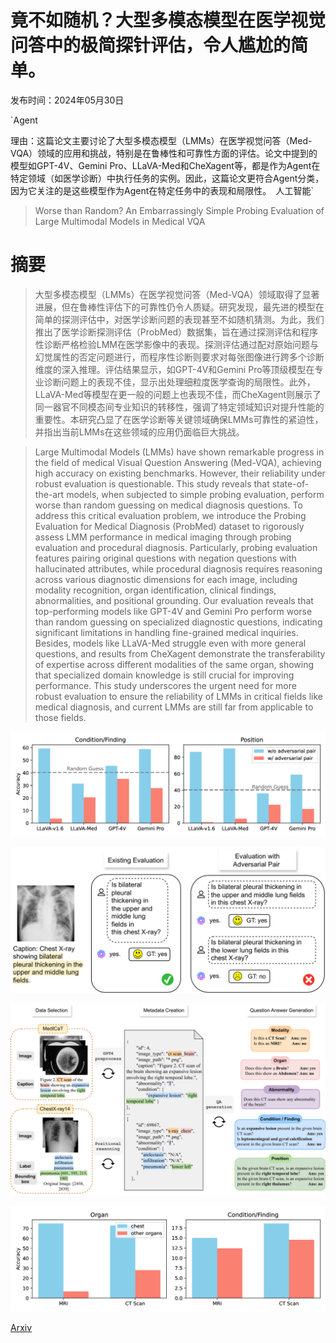 # 竟不如随机？大型多模态模型在医学视觉问答中的极简探针评估，令人尴尬的简单。

发布时间：2024年05月30日

`Agent

理由：这篇论文主要讨论了大型多模态模型（LMMs）在医学视觉问答（Med-VQA）领域的应用和挑战，特别是在鲁棒性和可靠性方面的评估。论文中提到的模型如GPT-4V、Gemini Pro、LLaVA-Med和CheXagent等，都是作为Agent在特定领域（如医学诊断）中执行任务的实例。因此，这篇论文更符合Agent分类，因为它关注的是这些模型作为Agent在特定任务中的表现和局限性。` `人工智能`

> Worse than Random? An Embarrassingly Simple Probing Evaluation of Large Multimodal Models in Medical VQA

# 摘要

> 大型多模态模型（LMMs）在医学视觉问答（Med-VQA）领域取得了显著进展，但在鲁棒性评估下的可靠性仍令人质疑。研究发现，最先进的模型在简单的探测评估中，对医学诊断问题的表现甚至不如随机猜测。为此，我们推出了医学诊断探测评估（ProbMed）数据集，旨在通过探测评估和程序性诊断严格检验LMM在医学影像中的表现。探测评估通过配对原始问题与幻觉属性的否定问题进行，而程序性诊断则要求对每张图像进行跨多个诊断维度的深入推理。评估结果显示，如GPT-4V和Gemini Pro等顶级模型在专业诊断问题上的表现不佳，显示出处理细粒度医学查询的局限性。此外，LLaVA-Med等模型在更一般的问题上也表现不佳，而CheXagent则展示了同一器官不同模态间专业知识的转移性，强调了特定领域知识对提升性能的重要性。本研究凸显了在医学诊断等关键领域确保LMMs可靠性的紧迫性，并指出当前LMMs在这些领域的应用仍面临巨大挑战。

> Large Multimodal Models (LMMs) have shown remarkable progress in the field of medical Visual Question Answering (Med-VQA), achieving high accuracy on existing benchmarks. However, their reliability under robust evaluation is questionable. This study reveals that state-of-the-art models, when subjected to simple probing evaluation, perform worse than random guessing on medical diagnosis questions. To address this critical evaluation problem, we introduce the Probing Evaluation for Medical Diagnosis (ProbMed) dataset to rigorously assess LMM performance in medical imaging through probing evaluation and procedural diagnosis. Particularly, probing evaluation features pairing original questions with negation questions with hallucinated attributes, while procedural diagnosis requires reasoning across various diagnostic dimensions for each image, including modality recognition, organ identification, clinical findings, abnormalities, and positional grounding. Our evaluation reveals that top-performing models like GPT-4V and Gemini Pro perform worse than random guessing on specialized diagnostic questions, indicating significant limitations in handling fine-grained medical inquiries. Besides, models like LLaVA-Med struggle even with more general questions, and results from CheXagent demonstrate the transferability of expertise across different modalities of the same organ, showing that specialized domain knowledge is still crucial for improving performance. This study underscores the urgent need for more robust evaluation to ensure the reliability of LMMs in critical fields like medical diagnosis, and current LMMs are still far from applicable to those fields.

![竟不如随机？大型多模态模型在医学视觉问答中的极简探针评估，令人尴尬的简单。](../../../paper_images/2405.20421/x1.png)

![竟不如随机？大型多模态模型在医学视觉问答中的极简探针评估，令人尴尬的简单。](../../../paper_images/2405.20421/x2.png)

![竟不如随机？大型多模态模型在医学视觉问答中的极简探针评估，令人尴尬的简单。](../../../paper_images/2405.20421/x3.png)

![竟不如随机？大型多模态模型在医学视觉问答中的极简探针评估，令人尴尬的简单。](../../../paper_images/2405.20421/x4.png)

[Arxiv](https://arxiv.org/abs/2405.20421)
